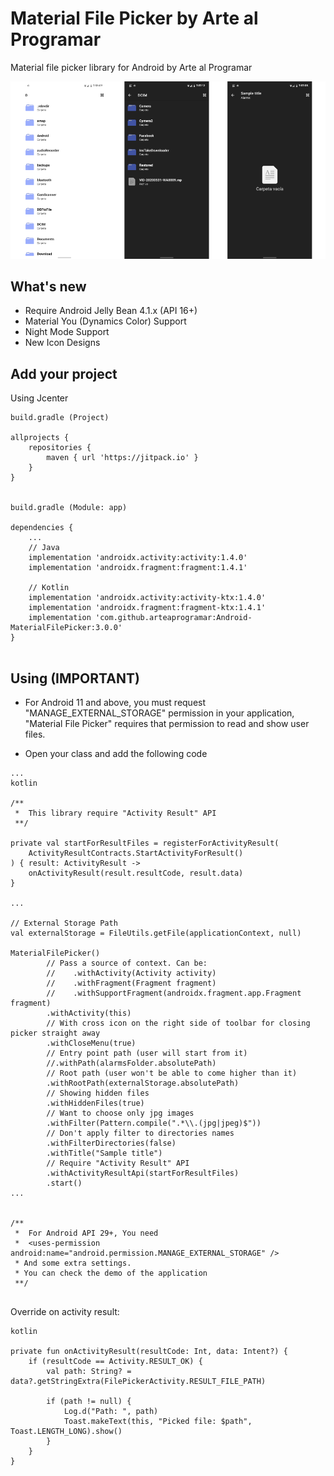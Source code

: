 # Material File Picker by Arte al Programar

Material file picker library for Android by Arte al Programar

![](ss/main.png)

## What's new

- Require Android Jelly Bean 4.1.x (API 16+)
- Material You (Dynamics Color) Support
- Night Mode Support
- New Icon Designs

## Add your project

Using Jcenter

```
build.gradle (Project)

allprojects {
    repositories {
        maven { url 'https://jitpack.io' }
    }
}


build.gradle (Module: app)

dependencies {
    ...
    // Java
    implementation 'androidx.activity:activity:1.4.0'
    implementation 'androidx.fragment:fragment:1.4.1'

    // Kotlin
    implementation 'androidx.activity:activity-ktx:1.4.0'
    implementation 'androidx.fragment:fragment-ktx:1.4.1'
    implementation 'com.github.arteaprogramar:Android-MaterialFilePicker:3.0.0'
}


```

## Using (IMPORTANT)

- For Android 11 and above, you must request "MANAGE_EXTERNAL_STORAGE" permission in your
  application, "Material File Picker" requires that permission to read and show user files.

- Open your class and add the following code

```
...
kotlin 

/** 
 *  This library require "Activity Result" API 
 **/

private val startForResultFiles = registerForActivityResult(
    ActivityResultContracts.StartActivityForResult()
) { result: ActivityResult ->
    onActivityResult(result.resultCode, result.data)
} 
 
...

// External Storage Path
val externalStorage = FileUtils.getFile(applicationContext, null)

MaterialFilePicker()
        // Pass a source of context. Can be:
        //    .withActivity(Activity activity)
        //    .withFragment(Fragment fragment)
        //    .withSupportFragment(androidx.fragment.app.Fragment fragment)
        .withActivity(this)
        // With cross icon on the right side of toolbar for closing picker straight away
        .withCloseMenu(true)
        // Entry point path (user will start from it)
        //.withPath(alarmsFolder.absolutePath)
        // Root path (user won't be able to come higher than it)
        .withRootPath(externalStorage.absolutePath)
        // Showing hidden files
        .withHiddenFiles(true)
        // Want to choose only jpg images
        .withFilter(Pattern.compile(".*\\.(jpg|jpeg)$"))
        // Don't apply filter to directories names
        .withFilterDirectories(false)
        .withTitle("Sample title")
        // Require "Activity Result" API
        .withActivityResultApi(startForResultFiles)
        .start()
...


/** 
 *  For Android API 29+, You need 
 *  <uses-permission android:name="android.permission.MANAGE_EXTERNAL_STORAGE" /> 
 * And some extra settings.
 * You can check the demo of the application
 **/


```

Override on activity result:

```
kotlin

private fun onActivityResult(resultCode: Int, data: Intent?) {
    if (resultCode == Activity.RESULT_OK) {
        val path: String? = data?.getStringExtra(FilePickerActivity.RESULT_FILE_PATH)

        if (path != null) {
            Log.d("Path: ", path)
            Toast.makeText(this, "Picked file: $path", Toast.LENGTH_LONG).show()
        }
    }
}

```